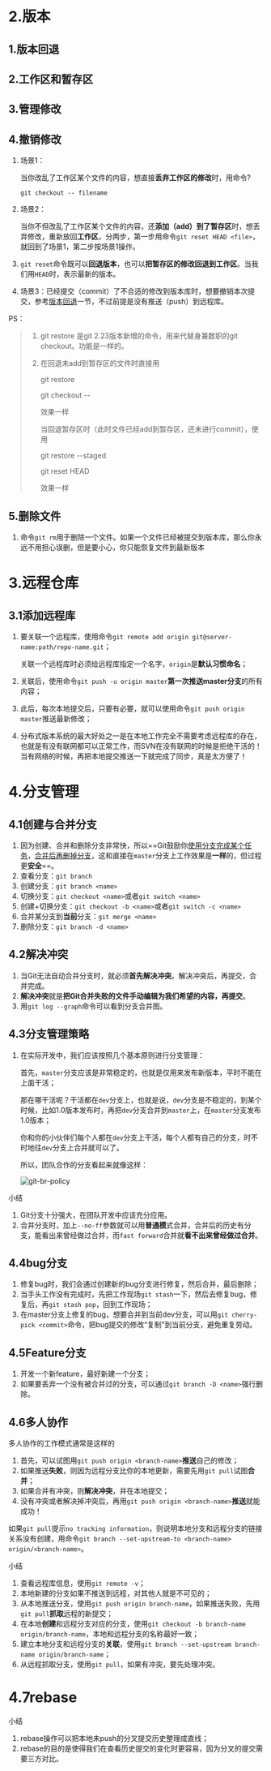 



# 2.版本

## 1.版本回退



## 2.工作区和暂存区



## 3.管理修改





## 4.撤销修改

1. 场景1：

   当你改乱了工作区某个文件的内容，想直接**丢弃工作区的修改**时，用命令?

   `git checkout -- filename`

2. 场景2：

   当你不但改乱了工作区某个文件的内容，还**添加（add）到了暂存区**时，想丢弃修改，重新放回**工作区**，分两步，第一步用命令`git reset HEAD <file>`，就回到了场景1，第二步按场景1操作。

3. `git reset`命令既可以**回退版本**，也可以**把暂存区的修改回退到工作区**。当我们用`HEAD`时，表示最新的版本。

4. 场景3：已经提交（commit）了不合适的修改到版本库时，想要撤销本次提交，参考[版本回退](https://www.liaoxuefeng.com/wiki/896043488029600/897013573512192)一节，不过前提是没有推送（push）到远程库。



PS：

> 1. git restore 是git 2.23版本新增的命令，用来代替身兼数职的git checkout。功能是一样的。
>
> 2. 在回退未add到暂存区的文件时直接用
>
>    git restore <file>
>
>    git checkout --<file>
>
>    效果一样
>
>    当回退暂存区时（此时文件已经add到暂存区，还未进行commit），使用
>
>    git restore --staged <file>
>
>    git reset HEAD <file>
>
>    效果一样





## 5.删除文件

1. 命令`git rm`用于删除一个文件。如果一个文件已经被提交到版本库，那么你永远不用担心误删，但是要小心，你只能恢复文件到最新版本







# 3.远程仓库

## 3.1添加远程库

1. 要关联一个远程库，使用命令`git remote add origin git@server-name:path/repo-name.git`；

   关联一个远程库时必须给远程库指定一个名字，`origin`是**默认习惯命名**；

2. 关联后，使用命令`git push -u origin master`**第一次推送master分支**的所有内容；

3. 此后，每次本地提交后，只要有必要，就可以使用命令`git push origin master`推送最新修改；

4. 分布式版本系统的最大好处之一是在本地工作完全不需要考虑远程库的存在，也就是有没有联网都可以正常工作，而SVN在没有联网的时候是拒绝干活的！当有网络的时候，再把本地提交推送一下就完成了同步，真是太方便了！





# 4.分支管理

## 4.1创建与合并分支

1. 因为创建、合并和删除分支非常快，所以==Git鼓励你<u>使用分支完成某个任务</u>，<u>合并后再删掉分支</u>，这和直接在`master`分支上工作效果是**一样**的，但过程更**安全**==。
2. 查看分支：`git branch`
3. 创建分支：`git branch <name>`
4. 切换分支：`git checkout <name>`或者`git switch <name>`
5. 创建+切换分支：`git checkout -b <name>`或者`git switch -c <name>`
6. 合并某分支到**当前**分支：`git merge <name>`
7. 删除分支：`git branch -d <name>`



## 4.2解决冲突

1. 当Git无法自动合并分支时，就必须**首先解决冲突**。解决冲突后，再提交，合并完成。
2. **解决冲突**就是**把Git合并失败的文件手动编辑为我们希望的内容，再提交**。
3. 用`git log --graph`命令可以看到分支合并图。



## 4.3分支管理策略

1. 在实际开发中，我们应该按照几个基本原则进行分支管理：

   首先，`master`分支应该是非常稳定的，也就是仅用来发布新版本，平时不能在上面干活；

   那在哪干活呢？干活都在`dev`分支上，也就是说，`dev`分支是不稳定的，到某个时候，比如1.0版本发布时，再把`dev`分支合并到`master`上，在`master`分支发布1.0版本；

   你和你的小伙伴们每个人都在`dev`分支上干活，每个人都有自己的分支，时不时地往`dev`分支上合并就可以了。

   所以，团队合作的分支看起来就像这样：

   ![git-br-policy](https://www.liaoxuefeng.com/files/attachments/919023260793600/0)

小结

1. Git分支十分强大，在团队开发中应该充分应用。
2. 合并分支时，加上`--no-ff`参数就可以用**普通模**式合并，合并后的历史有分支，能看出来曾经做过合并，而`fast forward`合并就**看不出来曾经做过合并**。



## 4.4bug分支

1. 修复bug时，我们会通过创建新的bug分支进行修复，然后合并，最后删除；
2. 当手头工作没有完成时，先把工作现场`git stash`一下，然后去修复bug，修复后，再`git stash pop`，回到工作现场；
3. 在master分支上修复的bug，想要合并到当前dev分支，可以用`git cherry-pick <commit>`命令，把bug提交的修改“复制”到当前分支，避免重复劳动。



## 4.5Feature分支

1. 开发一个新feature，最好新建一个分支；
2. 如果要丢弃一个没有被合并过的分支，可以通过`git branch -D <name>`强行删除。



## 4.6多人协作

多人协作的工作模式通常是这样的

1. 首先，可以试图用`git push origin <branch-name>`**推送**自己的修改；
2. 如果推送**失败**，则因为远程分支比你的本地更新，需要先用`git pull`试图**合并**；
3. 如果合并有冲突，则**解决冲突**，并在本地提交；
4. 没有冲突或者解决掉冲突后，再用`git push origin <branch-name>`**推送**就能成功！

如果`git pull`提示`no tracking information`，则说明本地分支和远程分支的链接关系没有创建，用命令`git branch --set-upstream-to <branch-name> origin/<branch-name>`。



小结

1. 查看远程库信息，使用`git remote -v`；
2. 本地新建的分支如果不推送到远程，对其他人就是不可见的；
3. 从本地推送分支，使用`git push origin branch-name`，如果推送失败，先用`git pull`**抓取**远程的新提交；
4. 在本地**创建**和远程分支对应的分支，使用`git checkout -b branch-name origin/branch-name`，本地和远程分支的名称最好一致；
5. 建立本地分支和远程分支的**关联**，使用`git branch --set-upstream branch-name origin/branch-name`；
6. 从远程抓取分支，使用`git pull`，如果有冲突，要先处理冲突。



# 4.7rebase



小结

1. rebase操作可以把本地未push的分叉提交历史整理成直线；
2. rebase的目的是使得我们在查看历史提交的变化时更容易，因为分叉的提交需要三方对比。

